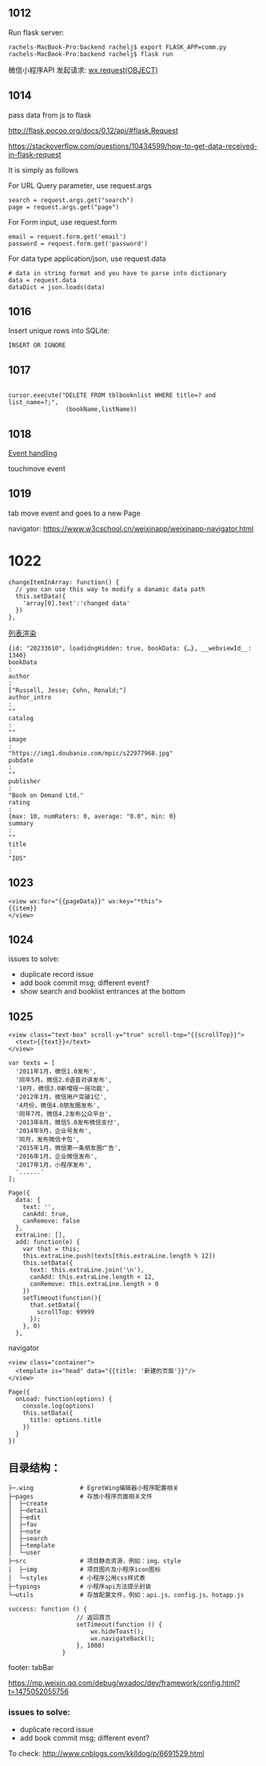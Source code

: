 ## 1012


Run flask server:

```
rachels-MacBook-Pro:backend rachelj$ export FLASK_APP=comm.py
rachels-MacBook-Pro:backend rachelj$ flask run
```

微信小程序API 发起请求: [wx.request(OBJECT)](https://www.w3cschool.cn/weixinapp/weixinapp-network-request.html)

## 1014

pass data from js to flask

http://flask.pocoo.org/docs/0.12/api/#flask.Request

https://stackoverflow.com/questions/10434599/how-to-get-data-received-in-flask-request


It is simply as follows

For URL Query parameter, use request.args

```
search = request.args.get("search")
page = request.args.get("page")
```

For Form input, use request.form

```
email = request.form.get('email')
password = request.form.get('password')
```

For data type application/json, use request.data

```
# data in string format and you have to parse into dictionary
data = request.data
dataDict = json.loads(data)
```

## 1016

Insert unique rows into SQLite:

```
INSERT OR IGNORE
```

## 1017

```

cursor.execute("DELETE FROM tblbooknlist WHERE title=? and list_name=?;",
                (bookName,listName))
```

## 1018

[Event handling](https://mp.weixin.qq.com/debug/wxadoc/dev/framework/view/wxml/event.html)

touchmove event

## 1019

tab move event and goes to a new Page

navigator:
https://www.w3cschool.cn/weixinapp/weixinapp-navigator.html

# 1022

```
changeItemInArray: function() {
  // you can use this way to modify a danamic data path
  this.setData({
    'array[0].text':'changed data'
  })
},
```

[列表渲染](https://mp.weixin.qq.com/debug/wxadoc/dev/framework/view/wxml/list.html)

```
{id: "20233610", loadidngHidden: true, bookData: {…}, __webviewId__: 1340}
bookData
:
author
:
["Russell, Jesse; Cohn, Ronald;"]
author_intro
:
""
catalog
:
""
image
:
"https://img1.doubanio.com/mpic/s22977968.jpg"
pubdate
:
""
publisher
:
"Book on Demand Ltd."
rating
:
{max: 10, numRaters: 0, average: "0.0", min: 0}
summary
:
""
title
:
"IOS"
```

## 1023

```
<view wx:for="{{pageData}}" wx:key="*this">
{{item}}
</view>
```

## 1024

issues to solve:

* duplicate record issue
* add book commit msg; different event?
* show search and booklist entrances at the bottom

## 1025

```
<view class="text-box" scroll-y="true" scroll-top="{{scrollTop}}">
  <text>{{text}}</text>
</view>
```

```
var texts = [
  '2011年1月，微信1.0发布',
  '同年5月，微信2.0语音对讲发布',
  '10月，微信3.0新增摇一摇功能',
  '2012年3月，微信用户突破1亿',
  '4月份，微信4.0朋友圈发布',
  '同年7月，微信4.2发布公众平台',
  '2013年8月，微信5.0发布微信支付',
  '2014年9月，企业号发布',
  '同月，发布微信卡包',
  '2015年1月，微信第一条朋友圈广告',
  '2016年1月，企业微信发布',
  '2017年1月，小程序发布',
  '......'
];

Page({
  data: {
    text: '',
    canAdd: true,
    canRemove: false
  },
  extraLine: [],
  add: function(e) {
    var that = this;
    this.extraLine.push(texts[this.extraLine.length % 12])
    this.setData({
      text: this.extraLine.join('\n'),
      canAdd: this.extraLine.length < 12,
      canRemove: this.extraLine.length > 0
    })
    setTimeout(function(){
      that.setData({
        scrollTop: 99999
      });
    }, 0)
  },
```

navigator

```
<view class="container">
  <template is="head" data="{{title: '新建的页面'}}"/>
</view>

```

```
Page({
  onLoad: function(options) {
    console.log(options)
    this.setData({
      title: options.title
    })
  }
})
```

## 目录结构：
    ├─.wing             # EgretWing编辑器小程序配置相关
    ├─pages             # 存放小程序页面相关文件
    │  ├─create  
    │  ├─detail  
    │  ├─edit  
    │  ├─fav  
    │  ├─note  
    │  ├─search  
    │  ├─template  
    │  └─user  
    ├─src               # 项目静态资源，例如：img、style
    │  ├─img            # 项目图片及小程序icon图标
    │  └─styles         # 小程序公用css样式表
    ├─typings           # 小程序api方法提示封装
    └─utils             # 存放配置文件，例如：api.js、config.js、hotapp.js

```
success: function () {
                   // 返回首页
                   setTimeout(function () {
                       wx.hideToast();
                       wx.navigateBack();
                   }, 1000)
               }
```

footer: tabBar

https://mp.weixin.qq.com/debug/wxadoc/dev/framework/config.html?t=1475052055756


### issues to solve:

* duplicate record issue
* add book commit msg; different event?

To check: http://www.cnblogs.com/kklldog/p/6691529.html
